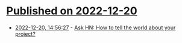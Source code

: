 # [Published on 2022-12-20](index.md)

* [2022-12-20, 14:56:27](https://news.ycombinator.com/item?id=34066709) - [Ask HN: How to tell the world about your project?](https://news.ycombinator.com/item?id=34066709)
